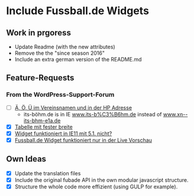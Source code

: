 # Include Fussball.de Widgets

## Work in prgoress

- Update Readme (with the new attributes)
- Remove the the "since season 2016"
- Include an extra german version of the README.md

## Feature-Requests

### From the WordPress-Support-Forum

- [ ] [Ä, Ö, Ü im Vereinsnamen und in der HP Adresse](https://wordpress.org/support/topic/a-o-u-im-vereinsnamen-und-in-der-hp-adresse/)
  - its-böhm.de is in IE www.its-b%C3%B6hm.de instead of www.xn--its-bhm-e1a.de
- [x] [Tabelle mit fester breite](https://wordpress.org/support/topic/tabelle-mit-fester-breite/)
- [x] [Widget funktioniert in IE11 mit 5.1. nicht?](https://wordpress.org/support/topic/widget-funktioniert-in-ie11-mit-5-1-nicht/)
- [x] [Fussball.de Widget funktioniert nur in der Live Vorschau](https://wordpress.org/support/topic/fussball-de-widget-funktioniert-nur-in-der-live-vorschau/)

## Own Ideas

- [x] Update the translation files
- [x] Include the original fubade API in the own modular javascript structure.
- [x] Structure the whole code more effizient (using GULP for example).
